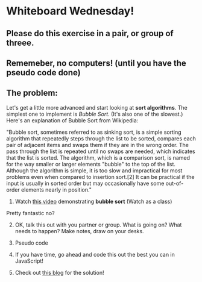 # Whiteboard Wednesday!

## Please do this exercise in a pair, or group of threee. 
## Rememeber, no computers! (until you have the pseudo code done)

## The problem: 

Let's get a little more advanced and start looking at **sort algorithms**. The simplest one to implement is *Bubble Sort*. (It's also one of the slowest.) 
Here's an explanation of Bubble Sort from Wikipedia: 

"Bubble sort, sometimes referred to as sinking sort, is a simple sorting algorithm that repeatedly steps through the list to be sorted, compares each pair of adjacent items and swaps them if they are in the wrong order. The pass through the list is repeated until no swaps are needed, which indicates that the list is sorted. The algorithm, which is a comparison sort, is named for the way smaller or larger elements "bubble" to the top of the list. Although the algorithm is simple, it is too slow and impractical for most problems even when compared to insertion sort.[2] It can be practical if the input is usually in sorted order but may occasionally have some out-of-order elements nearly in position."

1. Watch [this video](https://www.youtube.com/watch?v=lyZQPjUT5B4) demonstrating **bubble sort** (Watch as a class) 

Pretty fantastic no? 

2. OK, talk this out with you partner or group. What is going on? What needs to happen? Make notes, draw on your desks. 

3. Pseudo code

4. If you have time, go ahead and code this out the best you can in JavaScript!

5. Check out [this blog](http://www.stoimen.com/blog/2010/07/09/friday-algorithms-javascript-bubble-sort/) for the solution!
